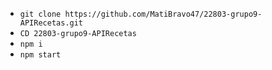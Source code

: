 
- `git clone https://github.com/MatiBravo47/22803-grupo9-APIRecetas.git`
- `CD 22803-grupo9-APIRecetas`
- `npm i`
- `npm start` 

